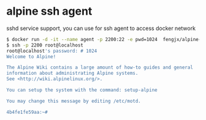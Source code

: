 # alpine ssh agent

sshd service support, you can use for ssh agent to access docker network

```bash
$ docker run -d -it --name agent -p 2200:22 -e pwd=1024  fengjx/alpine-agent
$ ssh -p 2200 root@localhost
root@localhost's password: # 1024
Welcome to Alpine!

The Alpine Wiki contains a large amount of how-to guides and general
information about administrating Alpine systems.
See <http://wiki.alpinelinux.org/>.

You can setup the system with the command: setup-alpine

You may change this message by editing /etc/motd.

4b4fe1fe59aa:~# 
```

